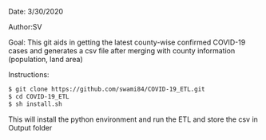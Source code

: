 Date: 3/30/2020

Author:SV

Goal: This git aids in getting the latest county-wise confirmed COVID-19 cases and generates a csv file 
after merging with county information (population, land area)

Instructions:
```bash
$ git clone https://github.com/swami84/COVID-19_ETL.git
$ cd COVID-19_ETL
$ sh install.sh
```

This will install the python environment and run the ETL and store the csv in Output folder
